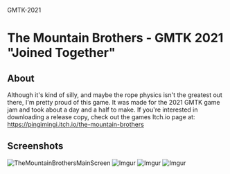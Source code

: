 GMTK-2021

# The Mountain Brothers - GMTK 2021 "Joined Together"

## About
Although it's kind of silly, and maybe the rope physics isn't the greatest out there, I'm pretty proud of this game. It was made for the 2021 GMTK game jam and took about a day and a half to make. If you're interested in downloading a release copy, check out the games Itch.io page at: https://pingimingi.itch.io/the-mountain-brothers

## Screenshots
![TheMountainBrothersMainScreen](https://imgur.com/nwUMVrG.jpg)
![Imgur](https://i.imgur.com/qqJ8cFt.png)
![Imgur](https://i.imgur.com/7KB8LpS.png)
![Imgur](https://i.imgur.com/X0KEBXD.png)


